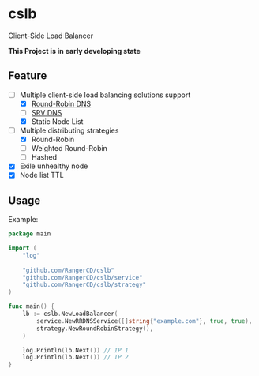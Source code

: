 # cslb

Client-Side Load Balancer

**This Project is in early developing state**

## Feature

- [ ] Multiple client-side load balancing solutions support
  - [x] [Round-Robin DNS](https://en.wikipedia.org/wiki/Round-robin_DNS)
  - [ ] [SRV DNS](https://en.wikipedia.org/wiki/SRV_record)
  - [x] Static Node List
- [ ] Multiple distributing strategies
  - [x] Round-Robin
  - [ ] Weighted Round-Robin
  - [ ] Hashed
- [x] Exile unhealthy node
- [x] Node list TTL 

## Usage

Example:

```go
package main

import (
	"log"
	
	"github.com/RangerCD/cslb"
	"github.com/RangerCD/cslb/service"
	"github.com/RangerCD/cslb/strategy"
)

func main() {
	lb := cslb.NewLoadBalancer(
		service.NewRRDNSService([]string{"example.com"}, true, true),
		strategy.NewRoundRobinStrategy(),
	)

	log.Println(lb.Next()) // IP 1
	log.Println(lb.Next()) // IP 2
}
```

